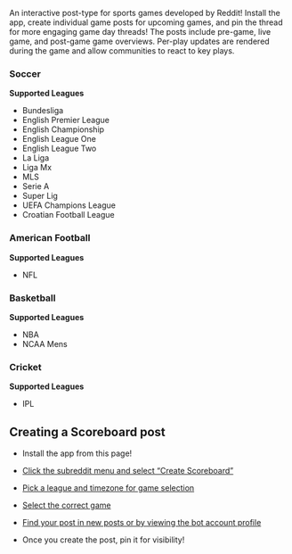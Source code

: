 An interactive post-type for sports games developed by Reddit! Install the app, create individual game posts for upcoming games, and pin the thread for more engaging game day threads! The posts include pre-game, live game, and post-game game overviews. Per-play updates are rendered during the game and allow communities to react to key plays.

### Soccer
**Supported Leagues**

* Bundesliga
* English Premier League
* English Championship 
* English League One
* English League Two
* La Liga
* Liga Mx
* MLS
* Serie A
* Super Lig
* UEFA Champions League
* Croatian Football League

### American Football
**Supported Leagues**
* NFL

### Basketball
**Supported Leagues**
* NBA
* NCAA Mens

### Cricket
**Supported Leagues**
* IPL

## Creating a Scoreboard post

* Install the app from this page!

* [Click the subreddit menu and select “Create Scoreboard”](https://i.redd.it/dygmgomhusyb1.png?width=2112&format=png)

* [Pick a league and timezone for game selection](https://i.redd.it/rykmibhjusyb1.png)

* [Select the correct game](https://i.redd.it/pwgwxchjusyb1.png)

* [Find your post in new posts or by viewing the bot account profile](https://www.reddit.com/user/sport-scoreboard/)

* Once you create the post, pin it for visibility!
